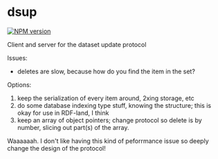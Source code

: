# dsup
[![NPM version][npm-image]][npm-url]

Client and server for the dataset update protocol

Issues:

* deletes are slow, because how do you find the item in the set?

Options:
1. keep the serialization of every item around, 2xing storage, etc
2. do some database indexing type stuff, knowing the structure; this is okay for use in RDF-land, I think
3. keep an array of object pointers; change protocol so delete is by number, slicing out part(s) of the array.

Waaaaaah.  I don't like having this kind of peforrmance issue so
deeply change the design of the protocol!

[npm-image]: https://img.shields.io/npm/v/dsup.svg?style=flat-square
[npm-url]: https://npmjs.org/package/dsup
